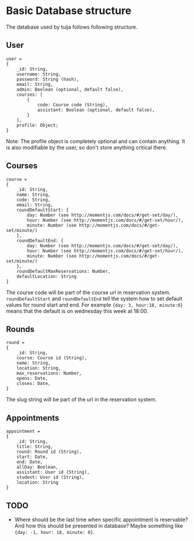 # Basic Database structure #

The database used by tuija follows following structure.

## User ##

    user =
    {
        _id: String,
        username: String,
        password: String (hash),
        email: String,
        admin: Boolean (optional, default false),
        courses: [
            {
                code: Course code (String),
                assistant: Boolean (optional, default false),
            }
        ],
        profile: Object;
    }

Note: The profile object is completely optional and can contain anything. It is also modifiable by the user, so don't store anything critical there.

## Courses ##

    course =
    {
        _id: String,
        name: String,
        code: String,
        email: String,
        roundDefaultStart: {
            day: Number (see http://momentjs.com/docs/#/get-set/day/),
            hour: Number (see http://momentjs.com/docs/#/get-set/hour/),
            minute: Number (see http://momentjs.com/docs/#/get-set/minute/)
        },
        roundDefaultEnd: {
            day: Number (see http://momentjs.com/docs/#/get-set/day/),
            hour: Number (see http://momentjs.com/docs/#/get-set/hour/),
            minute: Number (see http://momentjs.com/docs/#/get-set/minute/)
        },
        roundDefaultMaxReservations: Number,
        defaultLocation: String
    }

The course code will be part of the course url in reservation system.
`roundDefaultStart` and `roundDefaultEnd` tell the system how to set default values for round start and end. For example `{day: 3, hour:18, minute:0}` means that the default is on wednesday this week at 18:00.

## Rounds ##

    round =
    {
        _id: String,
        course: Course id (String),
        name: String,
        location: String,
        max_reservations: Number,
        opens: Date,
        closes: Date,
    }

The slug string will be part of the url in the reservation system.

## Appointments ##

    appointment =
    {
        _id: String,
        title: String,
        round: Round id (String),
        start: Date,
        end: Date,
        allDay: Boolean,
        assistant: User id (String),
        student: User id (String),
        location: String
    }

## TODO ##

* Where should be the last time when specific appointment is reservable? And how this should be presented in database? Maybe something like `{day: -1, hour: 18, minute: 0}`.
